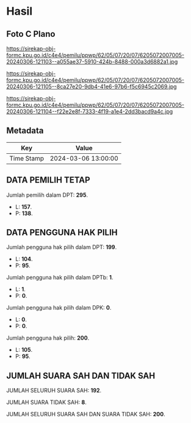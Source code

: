 # Hasil

## Foto C Plano

https://sirekap-obj-formc.kpu.go.id/c4e4/pemilu/ppwp/62/05/07/20/07/6205072007005-20240306-121103--a055ae37-5910-424b-8488-000a3d6882a1.jpg

https://sirekap-obj-formc.kpu.go.id/c4e4/pemilu/ppwp/62/05/07/20/07/6205072007005-20240306-121105--8ca27e20-9db4-41e6-97b6-f5c6945c2069.jpg

https://sirekap-obj-formc.kpu.go.id/c4e4/pemilu/ppwp/62/05/07/20/07/6205072007005-20240306-121104--f22e2e8f-7333-4f19-a1e4-2dd3bacd9a4c.jpg


## Metadata

| Key        | Value               |
| ---------- | ------------------- |
| Time Stamp | 2024-03-06 13:00:00 |


## DATA PEMILIH TETAP

Jumlah pemilih dalam DPT: **295**.
 * L: **157**.
 * P: **138**.

## DATA PENGGUNA HAK PILIH

Jumlah pengguna hak pilih dalam DPT: **199**.
 * L: **104**.
 * P: **95**.

Jumlah pengguna hak pilih dalam DPTb: **1**.
 * L: **1**.
 * P: **0**.

Jumlah pengguna hak pilih dalam DPK: **0**.
 * L: **0**.
 * P: **0**.

Jumlah pengguna hak pilih: **200**.
 * L: **105**.
 * P: **95**.

## JUMLAH SUARA SAH DAN TIDAK SAH

JUMLAH SELURUH SUARA SAH: **192**.

JUMLAH SUARA TIDAK SAH: **8**.

JUMLAH SELURUH SUARA SAH DAN SUARA TIDAK SAH: **200**.


